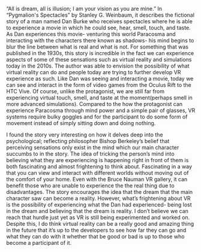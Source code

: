 “All is dream, all is illusion; I am your vision as you are mine.” In “Pygmalion's Spectacles” by Stanley G. Weinbaum, it describes the fictional story of a man named Dan Burke who receives spectacles where he is able to experience a movie in which he could see, hear, smell, touch, and taste. As Dan experiences this movie- venturing this world Paracosma and interacting with the characters there known as shadows- his mind begins to blur the line between what is real and what is not. For something that was published in the 1930s, this story is incredible in the fact we can experience aspects of some of these sensations such as virtual reality and simulations today in the 2010s. The author was able to envision the possibility of what virtual reality can do and people today are trying to further develop VR experience as such. Like Dan was seeing and interacting a movie, today we can see and interact in the form of video games from the Oculus Rift to the HTC Vive. Of course, unlike the protagonist, we are still far from experiencing virtual touch, smell, and taste at the moment(perhaps smell in more advanced simulations). Compared to the how the protagonist can experience Paracosma through mind power and a simple pair of glasses, VR systems require bulky goggles and for the participant to do some form of movement instead of simply sitting down and doing nothing.

I found the story very interesting on how it delves deep into the psychological; reflecting philosopher Bishop Berkeley’s belief that perceiving sensations only exist in the mind which our main character succumbs to in the story. The idea of tricking the person’s mind into believing what they are experiencing is happening right in front of them is both fascinating and almost frightening to think about. Fascinating in a way that you can view and interact with different worlds without moving out of the comfort of your home. Even with the Bruce Nauman VR gallery, it can benefit those who are unable to experience the the real thing due to disadvantages. The story encourages the idea that the dream that the main character saw can become a reality. However, what’s frightening about VR is the possibility of experiencing what the Dan had experienced- being lost in the dream and believing that the dream is reality. I don’t believe we can reach that hurdle just yet as VR is still being experimented and worked on. Despite this, I do think virtual reality can be a really good and amazing thing in the future that it’s up to the developers to see how far they can go and what they can do with it whether that be good or bad is up to those who become a participant of it. 
